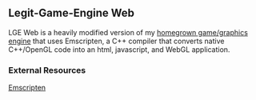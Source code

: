 ## Legit-Game-Engine Web

LGE Web is a heavily modified version of my [homegrown game/graphics engine](https://github.com/brock-eng/Legit-Game-Engine) that uses Emscripten, a C++ compiler that converts native C++/OpenGL code into an html, javascript, and WebGL application.  

### External Resources

[Emscripten](https://emscripten.org/)
